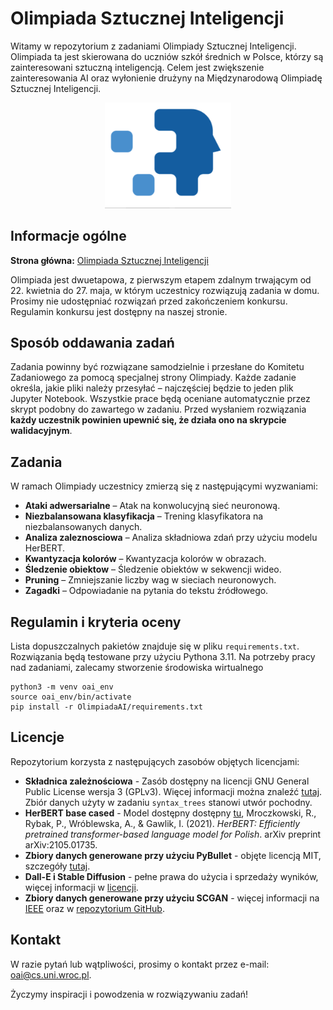 # Olimpiada Sztucznej Inteligencji

Witamy w repozytorium z zadaniami Olimpiady Sztucznej Inteligencji. Olimpiada ta jest skierowana do uczniów szkół średnich w Polsce, którzy są zainteresowani sztuczną inteligencją. Celem jest zwiększenie zainteresowania AI oraz wyłonienie drużyny na Międzynarodową Olimpiadę Sztucznej Inteligencji.

<p align="center">
  <img src="https://raw.githubusercontent.com/OlimpiadaAI/I-OlimpiadaAI/main/logo_ioai.png" width="40%">
</p>

## Informacje ogólne

**Strona główna:** [Olimpiada Sztucznej Inteligencji](https://oai.cs.uni.wroc.pl/polski)

Olimpiada jest dwuetapowa, z pierwszym etapem zdalnym trwającym od 22. kwietnia do 27. maja, w którym uczestnicy rozwiązują zadania w domu. Prosimy nie udostępniać rozwiązań przed zakończeniem konkursu. Regulamin konkursu jest dostępny na naszej stronie.

## Sposób oddawania zadań

Zadania powinny być rozwiązane samodzielnie i przesłane do Komitetu Zadaniowego za pomocą specjalnej strony Olimpiady. Każde zadanie określa, jakie pliki należy przesyłać – najczęściej będzie to jeden plik Jupyter Notebook. Wszystkie prace będą oceniane automatycznie przez skrypt podobny do zawartego w zadaniu. Przed wysłaniem rozwiązania **każdy uczestnik powinien upewnić się, że działa ono na skrypcie walidacyjnym**.

## Zadania

W ramach Olimpiady uczestnicy zmierzą się z następującymi wyzwaniami:
- **Ataki adwersarialne** – Atak na konwolucyjną sieć neuronową.
- **Niezbalansowana klasyfikacja** – Trening klasyfikatora na niezbalansowanych danych.
- **Analiza zaleznosciowa** – Analiza składniowa zdań przy użyciu modelu HerBERT.
- **Kwantyzacja kolorów** – Kwantyzacja kolorów w obrazach.
- **Śledzenie obiektow** – Śledzenie obiektów w sekwencji wideo.
- **Pruning** – Zmniejszanie liczby wag w sieciach neuronowych.
- **Zagadki** – Odpowiadanie na pytania do tekstu źródłowego.

## Regulamin i kryteria oceny

Lista dopuszczalnych pakietów znajduje się w pliku `requirements.txt`. Rozwiązania będą testowane przy użyciu Pythona 3.11. Na potrzeby pracy nad zadaniami, zalecamy stworzenie środowiska wirtualnego
```
python3 -m venv oai_env
source oai_env/bin/activate
pip install -r OlimpiadaAI/requirements.txt
```

## Licencje

Repozytorium korzysta z następujących zasobów objętych licencjami:

- **Składnica zależnościowa** - Zasób dostępny na licencji GNU General Public License wersja 3 (GPLv3). Więcej informacji można znaleźć [tutaj](https://zil.ipipan.waw.pl/Sk%C5%82adnica). Zbiór danych użyty w zadaniu `syntax_trees` stanowi utwór pochodny.
- **HerBERT base cased** - Model dostępny dostępny [tu](https://huggingface.co/allegro/herbert-base-cased), Mroczkowski, R., Rybak, P., Wróblewska, A., & Gawlik, I. (2021). *HerBERT: Efficiently pretrained transformer-based language model for Polish*. arXiv preprint arXiv:2105.01735.
- **Zbiory danych generowane przy użyciu PyBullet** - objęte licencją MIT, szczegóły [tutaj](https://github.com/hebaishi/pybullet/blob/master/LICENSE).
- **Dall-E i Stable Diffusion** - pełne prawa do użycia i sprzedaży wyników, więcej informacji w [licencji](https://github.com/CompVis/stable-diffusion/blob/main/LICENSE).
- **Zbiory danych generowane przy użyciu SCGAN** - więcej informacji na [IEEE](https://ieeexplore.ieee.org/document/8476290) oraz w [repozytorium GitHub](https://github.com/gauss-clb/SCGAN).

## Kontakt

W razie pytań lub wątpliwości, prosimy o kontakt przez e-mail: [oai@cs.uni.wroc.pl](mailto:oai@cs.uni.wroc.pl).

Życzymy inspiracji i powodzenia w rozwiązywaniu zadań!
